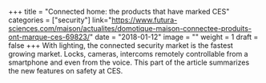 +++
title = "Connected home: the products that have marked CES"
categories = ["security"]
link="https://www.futura-sciences.com/maison/actualites/domotique-maison-connectee-produits-ont-marque-ces-69823/"
date = "2018-01-12"
image = ""
weight = 1
draft = false
+++
With lighting, the connected security market is the fastest growing market. Locks, cameras, intercoms remotely controllable from a smartphone and even from the voice. This part of the article summarizes the new features on safety at CES.

<!--stackedit_data:
eyJoaXN0b3J5IjpbLTUyNjc1Mzg1NiwxODgzNzMzODUyXX0=
-->